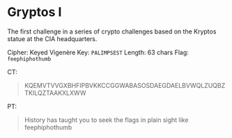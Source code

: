 # Gryptos I
The first challenge in a series of crypto challenges based on the Kryptos statue at the CIA headquarters.

Cipher: Keyed Vigenère
Key: `PALIMPSEST`
Length: 63 chars
Flag: `feephiphothumb`

CT:
>KQEMVTVVGXBHFIPBVKKCCGGWABASOSDAEGDAELBVWQLZUQBZTKILQZTAAKXLXWW

PT:
>History has taught you to seek the flags in plain sight like feephiphothumb
